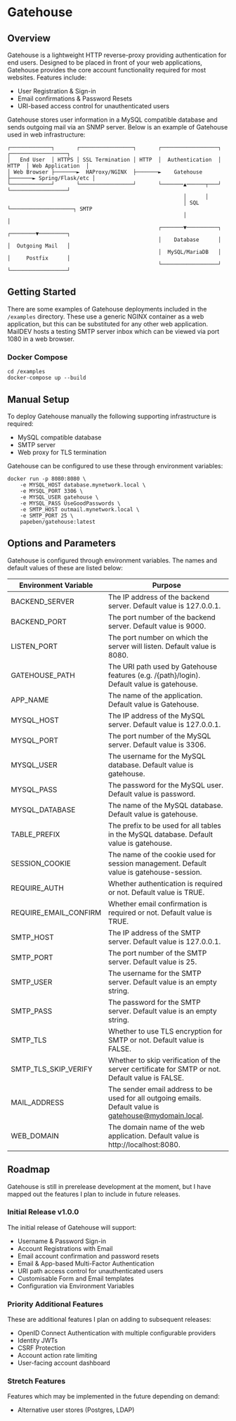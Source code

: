 # Gatehouse

## Overview

Gatehouse is a lightweight HTTP reverse-proxy providing authentication for end users. Designed to be placed in front of your web applications, Gatehouse provides the core account functionality required for most websites. Features include:

- User Registration & Sign-in
- Email confirmations & Password Resets
- URI-based access control for unauthenticated users

Gatehouse stores user information in a MySQL compatible database and sends outgoing mail via an SNMP server. Below is an example of Gatehouse used in web infrastructure:

```
┌─────────────┐       ┌─────────────────┐       ┌──────────────────┐       ┌──────────────────┐
│   End User  │ HTTPS │ SSL Termination │ HTTP  │  Authentication  │ HTTP  │ Web Application  │
│ Web Browser ├───────►  HAProxy/NGINX  ├───────►    Gatehouse     ├───────► Spring/Flask/etc │
└─────────────┘       └─────────────────┘       └───────▲──────┬───┘       └──────────────────┘
                                                        │      │
                                                        │ SQL  └────────────────────┐ SMTP
                                                        │                           │
                                                ┌───────▼──────────┐       ┌────────▼─────────┐
                                                │    Database      │       │  Outgoing Mail   │
                                                │  MySQL/MariaDB   │       │     Postfix      │
                                                └──────────────────┘       └──────────────────┘
```

## Getting Started

There are some examples of Gatehouse deployments included in the `/examples` directory. These use a generic NGINX container as a web application, but this can be substituted for any other web application. MailDEV hosts a testing SMTP server inbox which can be viewed via port 1080 in a web browser.

### Docker Compose

```
cd /examples
docker-compose up --build
```

## Manual Setup

To deploy Gatehouse manually the following supporting infrastructure is required:

- MySQL compatible database
- SMTP server
- Web proxy for TLS termination

Gatehouse can be configured to use these through environment variables:

```
docker run -p 8080:8080 \
    -e MYSQL_HOST database.mynetwork.local \
    -e MYSQL_PORT 3306 \
    -e MYSQL_USER gatehouse \
    -e MYSQL_PASS UseGoodPasswords \
    -e SMTP_HOST outmail.mynetwork.local \
    -e SMTP_PORT 25 \
    papeben/gatehouse:latest
```

## Options and Parameters

Gatehouse is configured through environment variables. The names and default values of these are listed below:

| Environment Variable	| Purpose |
| ----------------------|--------------------------|
| BACKEND_SERVER	| The IP address of the backend server. Default value is 127.0.0.1. |
| BACKEND_PORT	| The port number of the backend server. Default value is 9000. |
| LISTEN_PORT	| The port number on which the server will listen. Default value is 8080. |
| GATEHOUSE_PATH |	The URI path used by Gatehouse features (e.g. /{path}/login). Default value is gatehouse. |
| APP_NAME	| The name of the application. Default value is Gatehouse. |
| MYSQL_HOST	| The IP address of the MySQL server. Default value is 127.0.0.1. |
| MYSQL_PORT	| The port number of the MySQL server. Default value is 3306. |
| MYSQL_USER	| The username for the MySQL database. Default value is gatehouse. |
| MYSQL_PASS	| The password for the MySQL user. Default value is password. |
| MYSQL_DATABASE |	The name of the MySQL database. Default value is gatehouse. |
| TABLE_PREFIX	| The prefix to be used for all tables in the MySQL database. Default value is gatehouse. |
| SESSION_COOKIE |	The name of the cookie used for session management. Default value is gatehouse-session. |
| REQUIRE_AUTH	| Whether authentication is required or not. Default value is TRUE. |
| REQUIRE_EMAIL_CONFIRM	| Whether email confirmation is required or not. Default value is TRUE. |
| SMTP_HOST	| The IP address of the SMTP server. Default value is 127.0.0.1. |
| SMTP_PORT	| The port number of the SMTP server. Default value is 25. |
| SMTP_USER	| The username for the SMTP server. Default value is an empty string. |
| SMTP_PASS	| The password for the SMTP server. Default value is an empty string. |
| SMTP_TLS	| Whether to use TLS encryption for SMTP or not. Default value is FALSE. |
| SMTP_TLS_SKIP_VERIFY	| Whether to skip verification of the server certificate for SMTP or not. Default value is FALSE. |
| MAIL_ADDRESS	| The sender email address to be used for all outgoing emails. Default value is gatehouse@mydomain.local. |
| WEB_DOMAIN	| The domain name of the web application. Default value is http://localhost:8080. |

## Roadmap

Gatehouse is still in prerelease development at the moment, but I have mapped out the features I plan to include in future releases.

### Initial Release v1.0.0

The initial release of Gatehouse will support:

- Username & Password Sign-in
- Account Registrations with Email
- Email account confirmation and password resets
- Email & App-based Multi-Factor Authentication
- URI path access control for unauthenticated users
- Customisable Form and Email templates
- Configuration via Environment Variables

### Priority Additional Features

These are additional features I plan on adding to subsequent releases:

- OpenID Connect Authentication with multiple configurable providers
- Identity JWTs
- CSRF Protection
- Account action rate limiting
- User-facing account dashboard

### Stretch Features

Features which may be implemented in the future depending on demand:

- Alternative user stores (Postgres, LDAP)
